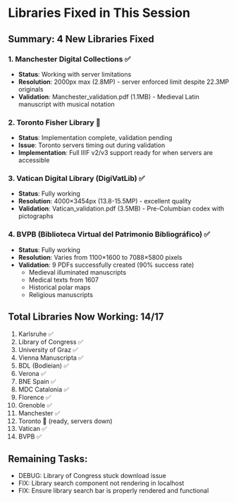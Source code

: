 # Libraries Fixed in This Session

## Summary: 4 New Libraries Fixed

### 1. Manchester Digital Collections ✅
- **Status**: Working with server limitations
- **Resolution**: 2000px max (2.8MP) - server enforced limit despite 22.3MP originals
- **Validation**: Manchester_validation.pdf (1.1MB) - Medieval Latin manuscript with musical notation

### 2. Toronto Fisher Library 🔄
- **Status**: Implementation complete, validation pending
- **Issue**: Toronto servers timing out during validation
- **Implementation**: Full IIIF v2/v3 support ready for when servers are accessible

### 3. Vatican Digital Library (DigiVatLib) ✅
- **Status**: Fully working
- **Resolution**: 4000×3454px (13.8-15.5MP) - excellent quality
- **Validation**: Vatican_validation.pdf (3.5MB) - Pre-Columbian codex with pictographs

### 4. BVPB (Biblioteca Virtual del Patrimonio Bibliográfico) ✅
- **Status**: Fully working
- **Resolution**: Varies from 1100×1600 to 7088×5800 pixels
- **Validation**: 9 PDFs successfully created (90% success rate)
  - Medieval illuminated manuscripts
  - Medical texts from 1607
  - Historical polar maps
  - Religious manuscripts

## Total Libraries Now Working: 14/17
1. Karlsruhe ✅
2. Library of Congress ✅
3. University of Graz ✅
4. Vienna Manuscripta ✅
5. BDL (Bodleian) ✅
6. Verona ✅
7. BNE Spain ✅
8. MDC Catalonia ✅
9. Florence ✅
10. Grenoble ✅
11. Manchester ✅
12. Toronto 🔄 (ready, servers down)
13. Vatican ✅
14. BVPB ✅

## Remaining Tasks:
- DEBUG: Library of Congress stuck download issue
- FIX: Library search component not rendering in localhost
- FIX: Ensure library search bar is properly rendered and functional